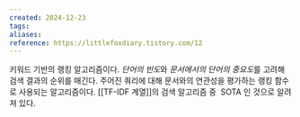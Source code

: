 ```yaml
---
created: 2024-12-23
tags: 
aliases: 
reference: https://littlefoxdiary.tistory.com/12
---
```

키워드 기반의 랭킹 알고리즘이다.
*단어의 빈도*와 *문서에서의 단어의 중요도*를 고려해 검색 결과의 순위를 매긴다.
주어진 쿼리에 대해 문서와의 연관성을 평가하는 랭킹 함수로 사용되는 알고리즘이다.
[[TF-IDF 계열]]의 검색 알고리즘 중  SOTA 인 것으로 알려져 있다.